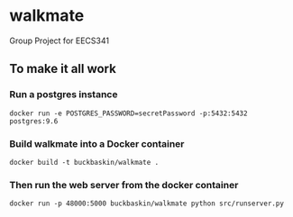 # walkmate
Group Project for EECS341

## To make it all work

### Run a postgres instance

```docker run -e POSTGRES_PASSWORD=secretPassword -p:5432:5432 postgres:9.6```

### Build walkmate into a Docker container

```docker build -t buckbaskin/walkmate .```

### Then run the web server from the docker container

```docker run -p 48000:5000 buckbaskin/walkmate python src/runserver.py```